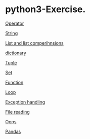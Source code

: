 # python3-Exercise.
<a href="https://github.com/bheemnitd/python3-Exercise/blob/master/Python_operator.ipynb">Operator</a><br>

<a href="https://github.com/bheemnitd/python3-Exercise/blob/master/Python_string_1.ipynb">String</a><br>

<a href="https://github.com/bheemnitd/python3-Exercise/blob/master/Python_list_and_list_comprehnsions_1.ipynb">List and list comperihnsions</a><br>

<a href="https://github.com/bheemnitd/python3-Exercise/blob/master/Python_dictionary_1.ipynb">dictionary</a><br>

<a href="https://github.com/bheemnitd/python3-Exercise/blob/master/Python_tuple_1.ipynb">Tuple</a><br>

<a href="https://github.com/bheemnitd/python3-Exercise/blob/master/Python_set_1.ipynb">Set</a><br>

<a href="https://github.com/bheemnitd/python3-Exercise/blob/master/%20Python_function_1.ipynb">Function</a></br>

<a href="https://github.com/bheemnitd/python3-Exercise/blob/master/Python_loop_1.ipynb">Loop</a><br>

<a href="https://github.com/bheemnitd/python3-Exercise/blob/master/Python_exception_handling_1.ipynb">Exception handling</a><br>

<a href="https://github.com/bheemnitd/python3-Exercise/blob/master/Python_file_1.ipynb">File reading</a><br>

<a href="https://github.com/bheemnitd/python3-Exercise/blob/master/Python_oops_1.ipynb">Oops</a><br>

<a href="https://github.com/bheemnitd/python3-Exercise/blob/master/Python_Pandas_1.ipynb">Pandas</a><br>
